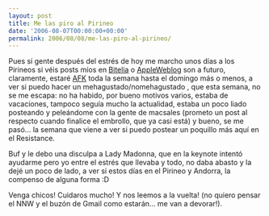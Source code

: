 ```yaml
---
layout: post
title: Me las piro al Pirineo
date: '2006-08-07T00:00:00+00:00'
permalink: 2006/08/08/me-las-piro-al-pirineo/
---
```

<img style="float:right; margin:0 0 10px 10px;" src="http://photos1.blogger.com/blogger/6639/1972/320/images.23.jpg" border="0" alt="" />Pues sí gente después del estrés de hoy me marcho unos días a los Pirineos si véis posts míos en <a href="http://bitelia.com">Bitelia</a> o <a href="http://es.appleweblog.com">AppleWeblog</a> son a futuro, claramente, estaré <a href="http://www.google.es/search?hl=es&q=define%3AAFK&btnG=Búsqueda+en+Google&meta=">AFK</a> toda la semana hasta el domingo más o menos, a ver si puedo hacer un mehagustado/nomehagustado , que esta semana, no se me escapa: no ha habido, por bueno motivos varios, estaba de vacaciones, tampoco seguía mucho la actualidad, estaba un poco liado posteando y peleándome con la gente de macsales (prometo un post al respecto cuando finalice el embrollo, que ya casi está) y bueno, se me pasó... la semana que viene a ver si puedo postear un poquillo más aquí en el Resistance.

Buf y le debo una disculpa a Lady Madonna, que en la keynote intentó ayudarme pero yo entre el estrés que llevaba y todo, no daba abasto y la dejé un poco de lado, a ver si estos días en el Pirineo y Andorra, la compenso de alguna forma :D

Venga chicos! Cuidaros mucho! Y nos leemos a la vuelta! (no quiero pensar el NNW y el buzón de Gmail como estarán... me van a devorar!).

